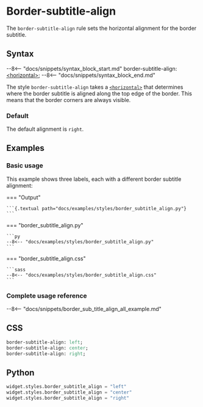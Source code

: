 # Border-subtitle-align

The `border-subtitle-align` rule sets the horizontal alignment for the border subtitle.

## Syntax

--8<-- "docs/snippets/syntax_block_start.md"
border-subtitle-align: <a href="../../css_types/horizontal">&lt;horizontal&gt;</a>;
--8<-- "docs/snippets/syntax_block_end.md"

The style `border-subtitle-align` takes a [`<horizontal>`](../../css_types/horizontal) that determines where the border subtitle is aligned along the top edge of the border.
This means that the border corners are always visible.

### Default

The default alignment is `right`.


## Examples

### Basic usage

This example shows three labels, each with a different border subtitle alignment:

=== "Output"

    ```{.textual path="docs/examples/styles/border_subtitle_align.py"}
    ```

=== "border_subtitle_align.py"

    ```py
    --8<-- "docs/examples/styles/border_subtitle_align.py"
    ```

=== "border_subtitle_align.css"

    ```sass
    --8<-- "docs/examples/styles/border_subtitle_align.css"
    ```


### Complete usage reference

--8<-- "docs/snippets/border_sub_title_align_all_example.md"


## CSS

```sass
border-subtitle-align: left;
border-subtitle-align: center;
border-subtitle-align: right;
```

## Python

```py
widget.styles.border_subtitle_align = "left"
widget.styles.border_subtitle_align = "center"
widget.styles.border_subtitle_align = "right"
```
